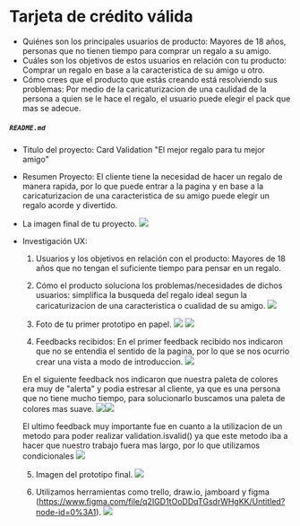# Tarjeta de crédito válida

* Quiénes son los principales usuarios de producto: Mayores de 18 años, personas que no tienen tiempo para comprar un regalo a su amigo.
* Cuáles son los objetivos de estos usuarios en relación con tu producto: Comprar un regalo en base a la caracteristica de su amigo u otro.
* Cómo crees que el producto que estás creando está resolviendo sus problemas: Por medio de la caricaturizacion de una caulidad de la persona a quien se le hace el regalo, el usuario puede elegir el pack que mas se adecue.



##### `README.md`



* Titulo del proyecto: Card Validation "El mejor regalo para tu mejor amigo"
* Resumen Proyecto: El cliente tiene la necesidad de  hacer un regalo de manera rapida, por lo que puede entrar a la pagina y en base a la caricaturizacion de una caracteristica de su amigo puede elegir un regalo acorde y divertido.
* La imagen final de tu proyecto. <img src= "/src/png/screen1.png">
* Investigación UX:
  1. Usuarios y los objetivos en relación con el producto: Mayores de 18 años que no tengan el suficiente tiempo para pensar en un regalo.


  2. Cómo el producto soluciona los problemas/necesidades de dichos usuarios: simplifica la busqueda del regalo ideal segun la caricaturizacion de una caracteristica o cualidad de su amigo. <img src= "/src/png/screen2.png">


  3. Foto de tu primer prototipo en papel. <img src="/src/png/primerPrototipoBajoNivel.png"> <img src="/src/png/2primerPrototipoBajoNivel.png">


  4. Feedbacks recibidos: En el primer feedback recibido nos indicaron que no se entendia el sentido de la pagina, por lo que se nos ocurrio crear una vista a modo de introduccion. <img src= "/src/png/screen1.1.png">


  En el siguiente feedback nos indicaron que nuestra paleta de colores era muy de "alerta" y podia estresar al cliente, ya que es una persona que no tiene mucho tiempo, para solucionarlo buscamos una paleta de colores mas suave.
  <img src= "/src/png/primerPrototipoAltoNivel.PNG"><img src= "/src/png/paletaSuave.png">


  El ultimo feedback muy importante fue en cuanto a la utilizacion de un metodo para poder realizar validation.isvalid() ya que este metodo iba a hacer que nuestro trabajo fuera mas largo, por lo que utilizamos condicionales <img src= "/src/png/algoritmoDiagramaIsValid.png">


  5. Imagen del prototipo final. <img src= "/src/png/prototipoFinal.PNG">


  6. Utilizamos herramientas como trello, draw.io, jamboard y figma (https://www.figma.com/file/q2IGD1tOoDDqTGsdrWHgKK/Untitled?node-id=0%3A1). <img src= "/src/png/trello.PNG">
